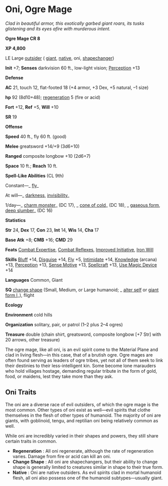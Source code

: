 # Oni, Ogre Mage

_Clad in beautiful armor, this exotically garbed giant roars, its tusks glistening and its eyes afire with murderous intent._

**Ogre Mage CR 8**

**XP 4,800**

LE Large [outsider](creatureTypes.md#_outsider) ( [giant](creatureTypes.md#_giant-type), [native](creatureTypes.md#_native-subtype), oni, [shapechanger](creatureTypes.md#_shapechanger-subtype))

**Init** +7; **Senses** darkvision 60 ft., low-light vision; [Perception](../skills/perception.md#_perception) +13

**Defense**

**AC** 21, touch 12, flat-footed 18 (+4 armor, +3 Dex, +5 natural, –1 size)

**hp** 92 (8d10+48); [regeneration](universalMonsterRules.md#_regeneration) 5 (fire or acid)

**Fort** +12, **Ref** +5, **Will** +10

**SR** 19

**Offense**

**Speed** 40 ft., fly 60 ft. (good)

**Melee** greatsword +14/+9 (3d6+10)

**Ranged** composite longbow +10 (2d6+7)

**Space** 10 ft.; **Reach** 10 ft.

**Spell-Like Abilities** (CL 9th)

Constant—_ [fly](../spells/fly.md)_

At will—_ [darkness](../spells/darkness.md#_darkness), [invisibility](../spells/invisibility.md#_invisibility)_

1/day—_ [charm monster](../spells/charmMonster.md#_charm-monster)_ (DC 17), _ [cone of cold](../spells/coneOfCold.md#_cone-of-cold)_ (DC 18), _ [gaseous form](../spells/gaseousForm.md#_gaseous-form), [deep slumber](../spells/deepSlumber.md#_deep-slumber)_ (DC 16)

**Statistics**

**Str** 24, **Dex** 17, **Con** 23, **Int** 14, **Wis** 14, **Cha** 17

**Base Atk** +8; **CMB** +16; **CMD** 29

**Feats** [Combat Expertise](../feats.md#_combat-expertise), [Combat Reflexes](../feats.md#_combat-reflexes), [Improved Initiative](../feats.md#_improved-initiative), [Iron Will](../feats.md#_iron-will)

**Skills** [Bluff](../skills/bluff.md#_bluff) +14, [Disguise](../skills/disguise.md#_disguise) +14, [Fly](../skills/fly.md#_fly) +5, [Intimidate](../skills/intimidate.md#_intimidate) +14, [Knowledge](../skills/knowledge.md#_knowledge) (arcana) +13, [Perception](../skills/perception.md#_perception) +13, [Sense Motive](../skills/senseMotive.md#_sense-motive) +13, [Spellcraft](../skills/spellcraft.md#_spellcraft) +13, [Use Magic Device](../skills/useMagicDevice.md#_use-magic-device) +14

**Languages** Common, Giant

**SQ** [change shape](universalMonsterRules.md#_change-shape) (Small, Medium, or Large humanoid; _ [alter self](../spells/alterSelf.md#_alter-self) or [giant form I](../spells/giantForm.md#_giant-form-i)_), flight

**Ecology**

**Environment** cold hills

**Organization** solitary, pair, or patrol (1–2 plus 2–4 ogres)

**Treasure** double (chain shirt, greatsword, composite longbow [+7 Str] with 20 arrows, other treasure)

The ogre mage, like all oni, is an evil spirit come to the Material Plane and clad in living flesh—in this case, that of a brutish ogre. Ogre mages are often found serving as leaders of ogre tribes, yet not all of them seek to link their destinies to their less-intelligent kin. Some become lone marauders who hold villages hostage, demanding regular tribute in the form of gold, food, or maidens, lest they take more than they ask.

## Oni Traits

The oni are a diverse race of evil outsiders, of which the ogre mage is the most common. Other types of oni exist as well—evil spirits that clothe themselves in the flesh of other types of humanoid. The majority of oni are giants, with goblinoid, tengu, and reptilian oni being relatively common as well.

While oni are incredibly varied in their shapes and powers, they still share certain traits in common.

- **Regeneration** : All oni regenerate, although the rate of regeneration varies. Damage from fire or acid can kill an oni.
- **Change Shape** : All oni are shapechangers, but their ability to change shape is generally limited to creatures similar in shape to their true form.
- **Native** : Oni are native outsiders. As evil spirits clad in mortal humanoid flesh, all oni also possess one of the humanoid subtypes—usually giant.

